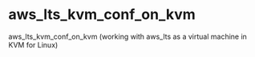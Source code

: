 # aws_lts_kvm_conf_on_kvm
aws_lts_kvm_conf_on_kvm (working with aws_lts  as a virtual machine in KVM for Linux)
